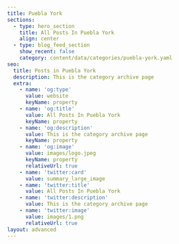 ```yaml
---
title: Puebla York
sections:
  - type: hero_section
    title: All Posts In Puebla York
    align: center
  - type: blog_feed_section
    show_recent: false
    category: content/data/categories/puebla-york.yaml
seo:
  title: Posts in Puebla York
  description: This is the category archive page
  extra:
    - name: 'og:type'
      value: website
      keyName: property
    - name: 'og:title'
      value: All Posts In Puebla York
      keyName: property
    - name: 'og:description'
      value: This is the category archive page
      keyName: property
    - name: 'og:image'
      value: images/logo.jpeg
      keyName: property
      relativeUrl: true
    - name: 'twitter:card'
      value: summary_large_image
    - name: 'twitter:title'
      value: All Posts In Puebla York
    - name: 'twitter:description'
      value: This is the category archive page
    - name: 'twitter:image'
      value: images/1.png
      relativeUrl: true
layout: advanced
---
```

